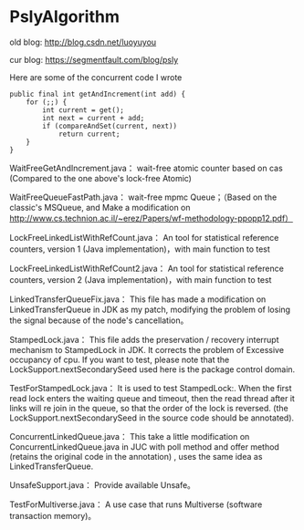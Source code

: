 # PslyAlgorithm
old blog: http://blog.csdn.net/luoyuyou

cur blog: https://segmentfault.com/blog/psly

Here are some of the concurrent code I wrote

    public final int getAndIncrement(int add) {
        for (;;) {
            int current = get();
            int next = current + add;
            if (compareAndSet(current, next))
                return current;
        }
    }
WaitFreeGetAndIncrement.java： wait-free atomic counter based on cas (Compared to the one above's lock-free Atomic)

WaitFreeQueueFastPath.java： wait-free mpmc Queue；（Based on the classic's MSQueue, and Make a modification on http://www.cs.technion.ac.il/~erez/Papers/wf-methodology-ppopp12.pdf）

LockFreeLinkedListWithRefCount.java： An tool for statistical reference counters, version 1 (Java implementation)，with main function to test

LockFreeLinkedListWithRefCount2.java： An tool for statistical reference counters, version 2 (Java implementation)，with main function to test

LinkedTransferQueueFix.java： This file has made a modification on LinkedTransferQueue in JDK as my patch, modifying the problem of losing the signal because of the node's cancellation。

StampedLock.java： This file adds the preservation / recovery interrupt mechanism to StampedLock in JDK. It corrects the problem of Excessive occupancy of cpu. If you want to test, please note that the LockSupport.nextSecondarySeed used here is the package control domain.

TestForStampedLock.java： It is used to test StampedLock:. When the first read lock enters the waiting queue and timeout, then the read thread after it links will re join in the queue, so that the order of the lock is reversed. (the LockSupport.nextSecondarySeed in the source code should be annotated).

ConcurrentLinkedQueue.java： This take a little modification on ConcurrentLinkedQueue.java in JUC with poll method and offer method (retains the original code in the annotation) , uses the same idea as LinkedTransferQueue.

UnsafeSupport.java： Provide available Unsafe。

TestForMultiverse.java： A use case that runs Multiverse (software transaction memory)。


